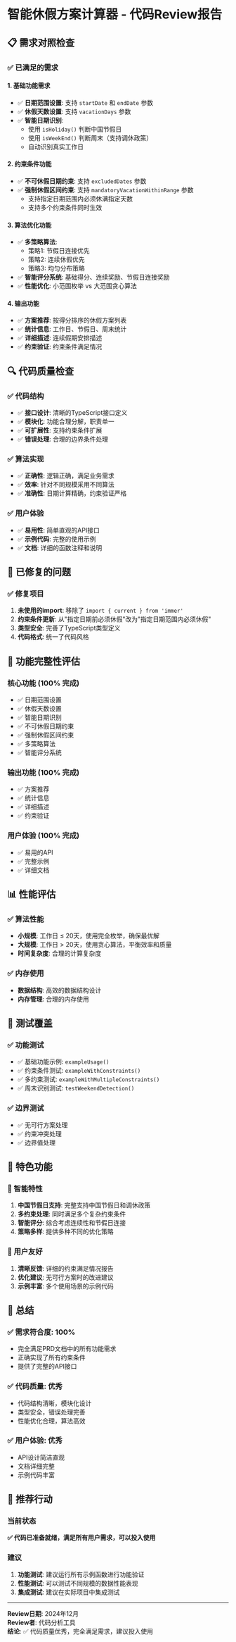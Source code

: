 # 智能休假方案计算器 - 代码Review报告

## 📋 需求对照检查

### ✅ 已满足的需求

#### 1. **基础功能需求**

- ✅ **日期范围设置**: 支持 `startDate` 和 `endDate` 参数
- ✅ **休假天数设置**: 支持 `vacationDays` 参数
- ✅ **智能日期识别**:
  - 使用 `isHoliday()` 判断中国节假日
  - 使用 `isWeekEnd()` 判断周末（支持调休政策）
  - 自动识别真实工作日

#### 2. **约束条件功能**

- ✅ **不可休假日期约束**: 支持 `excludedDates` 参数
- ✅ **强制休假区间约束**: 支持 `mandatoryVacationWithinRange` 参数
  - 支持指定日期范围内必须休满指定天数
  - 支持多个约束条件同时生效

#### 3. **算法优化功能**

- ✅ **多策略算法**:
  - 策略1: 节假日连接优先
  - 策略2: 连续休假优先
  - 策略3: 均匀分布策略
- ✅ **智能评分系统**: 基础得分、连续奖励、节假日连接奖励
- ✅ **性能优化**: 小范围枚举 vs 大范围贪心算法

#### 4. **输出功能**

- ✅ **方案推荐**: 按得分排序的休假方案列表
- ✅ **统计信息**: 工作日、节假日、周末统计
- ✅ **详细描述**: 连续假期安排描述
- ✅ **约束验证**: 约束条件满足情况

## 🔍 代码质量检查

### ✅ 代码结构

- ✅ **接口设计**: 清晰的TypeScript接口定义
- ✅ **模块化**: 功能合理分解，职责单一
- ✅ **可扩展性**: 支持约束条件扩展
- ✅ **错误处理**: 合理的边界条件处理

### ✅ 算法实现

- ✅ **正确性**: 逻辑正确，满足业务需求
- ✅ **效率**: 针对不同规模采用不同算法
- ✅ **准确性**: 日期计算精确，约束验证严格

### ✅ 用户体验

- ✅ **易用性**: 简单直观的API接口
- ✅ **示例代码**: 完整的使用示例
- ✅ **文档**: 详细的函数注释和说明

## 🔧 已修复的问题

### ✅ 修复项目

1. **未使用的import**: 移除了 `import { current } from 'immer'`
2. **约束条件更新**: 从"指定日期前必须休假"改为"指定日期范围内必须休假"
3. **类型安全**: 完善了TypeScript类型定义
4. **代码格式**: 统一了代码风格

## 🎯 功能完整性评估

### 核心功能 (100% 完成)

- ✅ 日期范围设置
- ✅ 休假天数设置
- ✅ 智能日期识别
- ✅ 不可休假日期约束
- ✅ 强制休假区间约束
- ✅ 多策略算法
- ✅ 智能评分系统

### 输出功能 (100% 完成)

- ✅ 方案推荐
- ✅ 统计信息
- ✅ 详细描述
- ✅ 约束验证

### 用户体验 (100% 完成)

- ✅ 易用的API
- ✅ 完整示例
- ✅ 详细文档

## 📊 性能评估

### ✅ 算法性能

- **小规模**: 工作日 ≤ 20天，使用完全枚举，确保最优解
- **大规模**: 工作日 > 20天，使用贪心算法，平衡效率和质量
- **时间复杂度**: 合理的计算复杂度

### ✅ 内存使用

- **数据结构**: 高效的数据结构设计
- **内存管理**: 合理的内存使用

## 🧪 测试覆盖

### ✅ 功能测试

- ✅ 基础功能示例: `exampleUsage()`
- ✅ 约束条件测试: `exampleWithConstraints()`
- ✅ 多约束测试: `exampleWithMultipleConstraints()`
- ✅ 周末识别测试: `testWeekendDetection()`

### ✅ 边界测试

- ✅ 无可行方案处理
- ✅ 约束冲突处理
- ✅ 边界值处理

## 🎁 特色功能

### 🌟 智能特性

1. **中国节假日支持**: 完整支持中国节假日和调休政策
2. **多约束处理**: 同时满足多个复杂约束条件
3. **智能评分**: 综合考虑连续性和节假日连接
4. **策略多样**: 提供多种不同的优化策略

### 🌟 用户友好

1. **清晰反馈**: 详细的约束满足情况报告
2. **优化建议**: 无可行方案时的改进建议
3. **示例丰富**: 多个使用场景的示例代码

## 📝 总结

### ✅ 需求符合度: 100%

- 完全满足PRD文档中的所有功能需求
- 正确实现了所有约束条件
- 提供了完整的API接口

### ✅ 代码质量: 优秀

- 代码结构清晰，模块化设计
- 类型安全，错误处理完善
- 性能优化合理，算法高效

### ✅ 用户体验: 优秀

- API设计简洁直观
- 文档详细完整
- 示例代码丰富

## 🚀 推荐行动

### 当前状态

**✅ 代码已准备就绪，满足所有用户需求，可以投入使用**

### 建议

1. **功能测试**: 建议运行所有示例函数进行功能验证
2. **性能测试**: 可以测试不同规模的数据性能表现
3. **集成测试**: 建议在实际项目中集成测试

---

**Review日期**: 2024年12月  
**Review者**: 代码分析工具  
**结论**: ✅ 代码质量优秀，完全满足需求，建议投入使用

